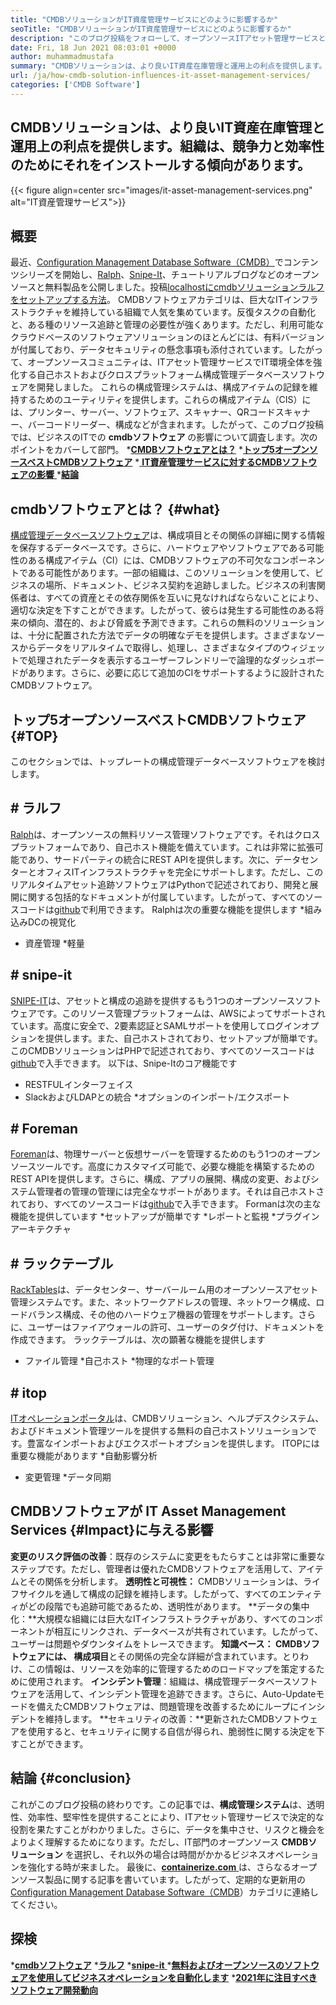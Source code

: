 ```yaml
---
title: "CMDBソリューションがIT資産管理サービスにどのように影響するか" 
seoTitle: "CMDBソリューションがIT資産管理サービスにどのように影響するか" 
description: "このブログ投稿をフォローして、オープンソースITアセット管理サービスと無料のCMDBソフトウェアの重要性を学び、多数の構成アイテムを管理してください。" 
date: Fri, 18 Jun 2021 08:03:01 +0000
author: muhammadmustafa
summary: "CMDBソリューションは、より良いIT資産在庫管理と運用上の利点を提供します。組織は、競争力と効率性のためにそれをインストールする傾向があります。" 
url: /ja/how-cmdb-solution-influences-it-asset-management-services/
categories: ['CMDB Software']
---
```


## CMDBソリューションは、より良いIT資産在庫管理と運用上の利点を提供します。組織は、競争力と効率性のためにそれをインストールする傾向があります。

{{< figure align=center src="images/it-asset-management-services.png" alt="IT資産管理サービス">}}


## **概要**
最近、[Configuration Management Database Software（CMDB）][1]でコンテンツシリーズを開始し、[Ralph][2]、[Snipe-It][3]、チュートリアルブログなどのオープンソースと無料製品を公開しました。投稿[localhostにcmdbソリューションラルフをセットアップする方法][4]。 CMDBソフトウェアカテゴリは、巨大なITインフラストラクチャを維持している組織で人気を集めています。反復タスクの自動化と、ある種のリソース追跡と管理の必要性が強くあります。ただし、利用可能なクラウドベースのソフトウェアソリューションのほとんどには、有料バージョンが付属しており、データセキュリティの懸念事項も添付されています。したがって、オープンソースコミュニティは、ITアセット管理サービスでIT環境全体を強化する自己ホストおよびクロスプラットフォーム構成管理データベースソフトウェアを開発しました。
これらの構成管理システムは、構成アイテムの記録を維持するためのユーティリティを提供します。これらの構成アイテム（CIS）には、プリンター、サーバー、ソフトウェア、スキャナー、QRコードスキャナー、バーコードリーダー、構成などが含まれます。したがって、このブログ投稿では、ビジネスのITでの **cmdbソフトウェア** の影響について調査します。次のポイントをカバーして部門。
  ***[CMDBソフトウェアとは？][5]** 
  ***[トップ5オープンソースベストCMDBソフトウェア][6]** 
  *[ **IT資産管理サービスに対するCMDBソフトウェアの影響** ][7]
  ***[結論][8]** 

##  **cmdbソフトウェアとは？**    {#what}
[構成管理データベースソフトウェア][1]は、構成項目とその関係の詳細に関する情報を保存するデータベースです。さらに、ハードウェアやソフトウェアである可能性のある構成アイテム（CI）には、CMDBソフトウェアの不可欠なコンポーネントである可能性があります。一部の組織は、このソリューションを使用して、ビジネスの場所、ドキュメント、ビジネス契約を追跡しました。ビジネスの利害関係者は、すべての資産とその依存関係を互いに見なければならないことにより、適切な決定を下すことができます。したがって、彼らは発生する可能性のある将来の傾向、潜在的、および脅威を予測できます。これらの無料のソリューションは、十分に配置された方法でデータの明確なデモを提供します。さまざまなソースからデータをリアルタイムで取得し、処理し、さまざまなタイプのウィジェットで処理されたデータを表示するユーザーフレンドリーで論理的なダッシュボードがあります。さらに、必要に応じて追加のCIをサポートするように設計されたCMDBソフトウェア。

## **トップ5オープンソースベストCMDBソフトウェア**   {#TOP}
このセクションでは、トップレートの構成管理データベースソフトウェアを検討します。

## # ラルフ
[Ralph][2]は、オープンソースの無料リソース管理ソフトウェアです。それはクロスプラットフォームであり、自己ホスト機能を備えています。これは非常に拡張可能であり、サードパーティの統合にREST APIを提供します。次に、データセンターとオフィスITインフラストラクチャを完全にサポートします。ただし、このリアルタイムアセット追跡ソフトウェアはPythonで記述されており、開発と展開に関する包括的なドキュメントが付属しています。したがって、すべてのソースコードは[github][9]で利用できます。
Ralphは次の重要な機能を提供します
  *組み込みDCの視覚化
  * 資産管理
  *軽量

## # snipe-it
[SNIPE-IT][3]は、アセットと構成の追跡を提供するもう1つのオープンソースソフトウェアです。このリソース管理プラットフォームは、AWSによってサポートされています。高度に安全で、2要素認証とSAMLサポートを使用してログインオプションを提供します。また、自己ホストされており、セットアップが簡単です。このCMDBソリューションはPHPで記述されており、すべてのソースコードは[github][10]で入手できます。
以下は、Snipe-Itのコア機能です
  * RESTFULインターフェイス
  * SlackおよびLDAPとの統合
  *オプションのインポート/エクスポート

## # Foreman
[Foreman][11]は、物理サーバーと仮想サーバーを管理するためのもう1つのオープンソースツールです。高度にカスタマイズ可能で、必要な機能を構築するためのREST APIを提供します。さらに、構成、アプリの展開、構成の変更、およびシステム管理者の管理の管理には完全なサポートがあります。それは自己ホストされており、すべてのソースコードは[github][12]で入手できます。
Formanは次の主な機能を提供しています
  *セットアップが簡単です
  *レポートと監視
  *プラグインアーキテクチャ

## # ラックテーブル
[RackTables][13]は、データセンター、サーバールーム用のオープンソースアセット管理システムです。また、ネットワークアドレスの管理、ネットワーク構成、ロードバランス構成、その他のハードウェア機器の管理をサポートします。さらに、ユーザーはファイアウォールの許可、ユーザーのタグ付け、ドキュメントを作成できます。
ラックテーブルは、次の顕著な機能を提供します
  * ファイル管理
  *自己ホスト
  *物理的なポート管理

## # itop
[ITオペレーションポータル][14]は、CMDBソリューション、ヘルプデスクシステム、およびドキュメント管理ツールを提供する無料の自己ホストソリューションです。豊富なインポートおよびエクスポートオプションを提供します。
ITOPには重要な機能があります
  *自動影響分析
  * 変更管理
  *データ同期

## CMDBソフトウェアが[][15] IT Asset Management Services   {#Impact}に与える影響
**変更のリスク評価の改善**：既存のシステムに変更をもたらすことは非常に重要なステップです。ただし、管理者は優れたCMDBソフトウェアを活用して、アイテムとその関係を分析します。
**透明性と可視性：** CMDBソリューションは、ライフサイクルを通して構成の記録を維持します。したがって、すべてのエンティティがどの段階でも追跡可能であるため、透明性があります。
**データの集中化：**大規模な組織には巨大なITインフラストラクチャがあり、すべてのコンポーネントが相互にリンクされ、データベースが共有されています。したがって、ユーザーは問題やダウンタイムをトレースできます。
**知識ベース： **CMDBソフトウェアには、** 構成項目**とその関係の完全な詳細が含まれています。とりわけ、この情報は、リソースを効率的に管理するためのロードマップを策定するために使用されます。
**インシデント管理**：組織は、構成管理データベースソフトウェアを活用して、インシデント管理を追跡できます。さらに、Auto-Updateモードを備えたCMDBソフトウェアは、問題管理を改善するためにループにインシデントを維持します。
**セキュリティの改善：**更新されたCMDBソフトウェアを使用すると、セキュリティに関する自信が得られ、脆弱性に関する決定を下すことができます。

## **結論**   {#conclusion}
これがこのブログ投稿の終わりです。この記事では、**構成管理システム**は、透明性、効率性、堅牢性を提供することにより、ITアセット管理サービスで決定的な役割を果たすことがわかりました。さらに、データを集中させ、リスクと機会をよりよく理解するためになります。ただし、IT部門のオープンソース **CMDBソリューション** を選択し、それ以外の場合は時間がかかるビジネスオペレーションを強化する時が来ました。
最後に、[**containerize.com** ][16]は、さらなるオープンソース製品に関する記事を書いています。したがって、定期的な更新用の[][17][Configuration Management Database Software（CMDB][1]）カテゴリに連絡してください。

## 探検
  ***[cmdbソフトウェア][1]** 
  ***[ラルフ][2]** 
  *[**snipe-it** ][3]
  *[**無料およびオープンソースのソフトウェアを使用してビジネスオペレーションを自動化します**][18]
  ***[2021年に注目すべきソフトウェア開発動向][19]** 

  
[1]: https://products.containerize.com/cmdb-software/
[2]: https://products.containerize.com/cmdb-software/ralph/
[3]: https://products.containerize.com/cmdb-software/snipe-it/
[4]: https://blog.containerize.com/cmdb-software/how-to-set-up-cmdb-solution-ralph-on-localhost/
[5]: #what
[6]: #top
[7]: #impact
[8]: #Conclusion
[9]: https://github.com/allegro/ralph
[10]: https://github.com/snipe/snipe-it
[11]: https://theforeman.org/
[12]: https://github.com/theforeman/foreman
[13]: https://www.racktables.org/
[14]: https://www.combodo.com/itop
[15]: https://blog.containerize.com/wp-admin/post.php?post=5864&action=edit#app
[16]: https://www.containerize.com/
[17]: https://products.containerize.com/single-sign-on/
[18]: https://blog.containerize.com/blogging/automate-business-operations-using-open-source-software/
[19]: https://blog.containerize.com/blockchain-platforms/software-development-trends-to-look-out-for-in-2021/
